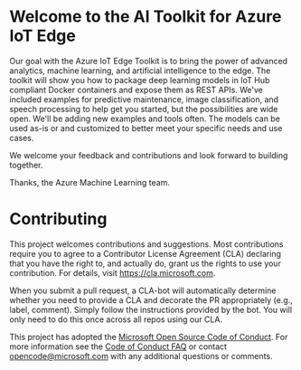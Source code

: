 # Welcome to the AI Toolkit for Azure IoT Edge

Our goal with the Azure IoT Edge Toolkit is to bring the power of advanced analytics, machine learning, and artificial intelligence to the edge. The toolkit will show you how to package deep learning models in IoT Hub compliant Docker containers and expose them as REST APIs. 
We've included examples for predictive maintenance, image classification, and speech processing to help get you started, but the possibilities are wide open. We'll be adding new examples and tools often. The models can be used as-is or and customized to better meet your specific needs and use cases. 

We welcome your feedback and contributions and look forward to building together. 

Thanks, 
    the Azure Machine Learning team. 

# Contributing

This project welcomes contributions and suggestions.  Most contributions require you to agree to a
Contributor License Agreement (CLA) declaring that you have the right to, and actually do, grant us
the rights to use your contribution. For details, visit https://cla.microsoft.com.

When you submit a pull request, a CLA-bot will automatically determine whether you need to provide
a CLA and decorate the PR appropriately (e.g., label, comment). Simply follow the instructions
provided by the bot. You will only need to do this once across all repos using our CLA.

This project has adopted the [Microsoft Open Source Code of Conduct](https://opensource.microsoft.com/codeofconduct/).
For more information see the [Code of Conduct FAQ](https://opensource.microsoft.com/codeofconduct/faq/) or
contact [opencode@microsoft.com](mailto:opencode@microsoft.com) with any additional questions or comments.

